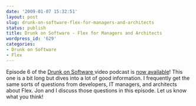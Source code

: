 ```yaml
---
date: '2009-01-07 15:32:51'
layout: post
slug: drunk-on-software-flex-for-managers-and-architects
status: publish
title: Drunk on Software - Flex for Managers and Architects
wordpress_id: '629'
categories:
- Drunk on Software
- Flex
---
```


Episode 6 of the [Drunk on Software ](http://www.drunkonsoftware.com)video podcast is [now available](http://www.drunkonsoftware.com/2009/01/05/episode-6-flex-for-managers-and-architects/)!  This one is a bit long but dives into a lot of good information.  I frequently get the same sorts of questions from developers, IT managers, and architects about Flex.  Jon and I discuss those questions in this episode.  Let us know what you think!

